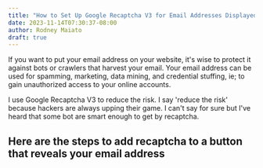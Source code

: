 ```yaml
---
title: "How to Set Up Google Recaptcha V3 for Email Addresses Displayed on Your Website"
date: 2023-11-14T07:30:37-08:00
author: Rodney Maiato
draft: true
---
```

If you want to put your email address on your website, it's wise to protect it against bots or crawlers that harvest your email. Your email address can be used for spamming, marketing, data mining, and credential stuffing, ie; to gain unauthorized access to your online accounts.

I use Google Recaptcha V3 to reduce the risk. I say 'reduce the risk' because hackers are always upping their game. I can't say for sure but I've heard that some bot are smart enough to get by recaptcha.

## Here are the steps to add recaptcha to a button that reveals your email address
